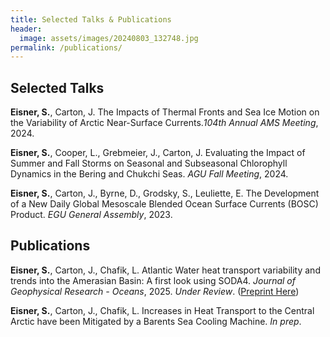 ```yaml
---
title: Selected Talks & Publications
header:
  image: assets/images/20240803_132748.jpg
permalink: /publications/
---
```


## Selected Talks

**Eisner, S.**, Carton, J. The Impacts of Thermal Fronts and Sea Ice Motion on the
Variability of Arctic Near-Surface Currents._104th Annual AMS Meeting_, 2024.

**Eisner, S.**, Cooper, L., Grebmeier, J., Carton, J. Evaluating the Impact
of Summer and Fall Storms on Seasonal and Subseasonal Chlorophyll Dynamics in the
Bering and Chukchi Seas. _AGU Fall Meeting_, 2024.

**Eisner, S.**, Carton, J., Byrne, D., Grodsky, S., Leuliette, E. The Development of a New Daily Global Mesoscale Blended Ocean Surface Currents (BOSC) Product. _EGU General Assembly_, 2023.


## Publications

**Eisner, S.**, Carton, J., Chafik, L. Atlantic Water heat transport variability and trends into the Amerasian Basin: A first look using SODA4. _Journal of Geophysical Research - Oceans_, 2025. _Under Review_. ([Preprint Here](https://essopenarchive.org/doi/full/10.22541/essoar.175648212.25221533))

**Eisner, S.**, Carton, J., Chafik, L. Increases in Heat Transport to the Central
Arctic have been Mitigated by a Barents Sea Cooling Machine. _In prep_.


